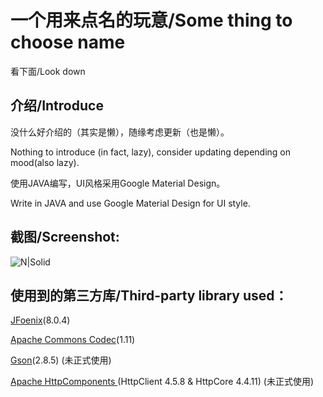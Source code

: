 # 一个用来点名的玩意/Some thing to choose name

看下面/Look down


## 介绍/Introduce
没什么好介绍的（其实是懒），随缘考虑更新（也是懒）。


Nothing to introduce (in fact, lazy), consider updating depending on mood(also lazy).



使用JAVA编写，UI风格采用Google Material Design。


Write in JAVA and use Google Material Design for UI style.


## 截图/Screenshot:



![N|Solid](https://github.com/Het7230/iamgeLib/raw/master/n1.PNG)



## 使用到的第三方库/Third-party library used：


[JFoenix](https://github.com/jfoenixadmin/JFoenix)(8.0.4)


[Apache Commons Codec](http://commons.apache.org/proper/commons-codec/)(1.11)


[Gson](https://github.com/google/gson)(2.8.5) (未正式使用)

[Apache HttpComponents ](http://hc.apache.org/)  (HttpClient 4.5.8 & HttpCore  4.4.11) (未正式使用)